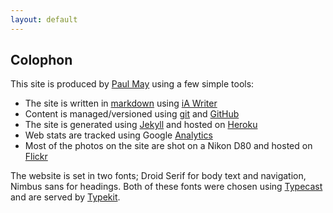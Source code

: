 ```yaml
---
layout: default
---
```

## Colophon

This site is produced by <a href="/about">Paul May</a> using a few simple tools:

* The site is written in <a href="http://daringfireball.net/projects/markdown/">markdown</a> using <a href="http://www.iawriter.com">iA Writer</a>
* Content is managed/versioned using <a href="http://git-scm.com/">git</a> and <a href="https://github.com/paulmmay/blog.paulmay.org">GitHub</a>
* The site is generated using <a href="https://github.com/mojombo/jekyll/wiki">Jekyll</a> and hosted on <a href="http://www.heroku.com">Heroku</a>
* Web stats are tracked using Google <a href="http://google.com/analytics">Analytics</a>
* Most of the photos on the site are shot on a Nikon D80 and hosted on <a href="http://www.flickr.com/paulmmay">Flickr</a>

The website is set in two fonts; Droid Serif for body text and navigation, Nimbus sans for headings. Both of these fonts were chosen using <a href="http://www.typecastapp.com">Typecast</a> and are served by <a href="http://www.typekit.com">Typekit</a>. 
 
